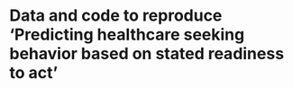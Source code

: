 # Data and code to reproduce ‘Predicting healthcare seeking behavior based on stated readiness to act’